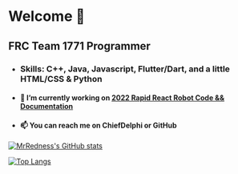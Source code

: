 # Welcome 🖖

## FRC Team 1771 Programmer

- ###     Skills: C++, Java, Javascript, Flutter/Dart, and a little HTML/CSS & Python

- ####    🔭 I’m currently working on [2022 Rapid React Robot Code && Documentation](https://github.com/TEAM1771/)

- ####    📫  You can reach me on ChiefDelphi or GitHub

<!-- ![](https://github.com/mrredness/github-stats/blob/master/generated/overview.svg)

![](https://github.com/mrredness/github-stats/blob/master/generated/languages.svg) -->

[![MrRedness's GitHub stats](https://github-readme-stats.vercel.app/api?username=MrRedness&count_private=true&show_icons=true&theme=radical&hide_border=true&bg_color=00000000)](https://github.com/anuraghazra/github-readme-stats)

[![Top Langs](https://github-readme-stats.vercel.app/api/top-langs/?username=MrRedness&count_private=true&show_icons=true&theme=radical&hide_border=true&bg_color=00000000)](https://github.com/anuraghazra/github-readme-stats)


<!--
**MrRedness/MrRedness** is a ✨ _special_ ✨ repository because its `README.md` (this file) appears on your GitHub profile.

Here are some ideas to get you started:

- 🔭 I’m currently working on ...
- 🌱 I’m currently learning ...
- 👯 I’m looking to collaborate on ...
- 🤔 I’m looking for help with ...
- 💬 Ask me about ...
- 📫 How to reach me: ...
- 😄 Pronouns: ...
- ⚡ Fun fact: ...
-->
